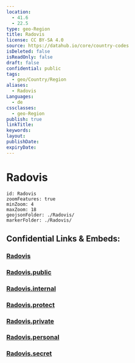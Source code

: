 ```yaml
---
location:
  - 41.6
  - 22.5
type: geo-Region
title: Radovis
license: CC BY-SA 4.0
source: https://datahub.io/core/country-codes
isDeleted: false
isReadOnly: false
draft: false
confidential: public
tags:
  - geo/Country/Region
aliases:
  - Radovis
Languages:
  - de
cssclasses:
  - geo-Region
publish: true
linkTitle:
keywords:
layout:
publishDate:
expiryDate:
---
```


# Radovis

```leaflet
id: Radovis
zoomFeatures: true 
minZoom: 4 
maxZoom: 18
geojsonFolder: ./Radovis/
markerFolder: ./Radovis/
```


## Confidential Links & Embeds: 

### [Radovis](/_Standards/Earth/Continent/Europe/Europe~South/Macedonia~North/Municipalities~Macedonia/Radovis.md) 

### [Radovis.public](/_public/Earth/Continent/Europe/Europe~South/Macedonia~North/Municipalities~Macedonia/Radovis.public.md) 

### [Radovis.internal](/_internal/Earth/Continent/Europe/Europe~South/Macedonia~North/Municipalities~Macedonia/Radovis.internal.md) 

### [Radovis.protect](/_protect/Earth/Continent/Europe/Europe~South/Macedonia~North/Municipalities~Macedonia/Radovis.protect.md) 

### [Radovis.private](/_private/Earth/Continent/Europe/Europe~South/Macedonia~North/Municipalities~Macedonia/Radovis.private.md) 

### [Radovis.personal](/_personal/Earth/Continent/Europe/Europe~South/Macedonia~North/Municipalities~Macedonia/Radovis.personal.md) 

### [Radovis.secret](/_secret/Earth/Continent/Europe/Europe~South/Macedonia~North/Municipalities~Macedonia/Radovis.secret.md)

